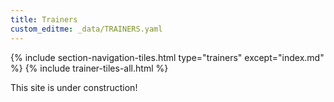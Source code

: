 ```yaml
---
title: Trainers
custom_editme: _data/TRAINERS.yaml
---
```

{% include section-navigation-tiles.html type="trainers" except="index.md" %}
{% include trainer-tiles-all.html %}



This site is under construction!


